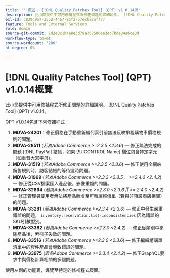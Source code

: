 ```yaml
---
title: '''概述： [!DNL Quality Patches Tool] (QPT) v1.0.14呎'
description: 此小節提供中可用修補程式所修正問題的詳細說明。 [!DNL Quality Patches Tool] (QPT) v1.0.14。
exl-id: c839d957-3552-4467-85f2-57ecb82aff77
feature: Tools and External Services
role: Admin
source-git-commit: 1d2e0c1b4a8e3d79a362500ee3ec7bde84a6ce0d
workflow-type: tm+mt
source-wordcount: '286'
ht-degree: 0%

---
```


# [!DNL Quality Patches Tool] (QPT) v1.0.14概覽

此小節提供中可用修補程式所修正問題的詳細說明。 [!DNL Quality Patches Tool] (QPT) v1.0.14。

QPT v1.0.14包含下列修補程式：

1. **MDVA-24201**：修正價格在手動重新編列索引前無法反映排程購物車價格規則的問題。
1. **MDVA-28511** (*若為Adobe Commerce >=2.3.5 &lt;2.3.6*) — 修正無法完成的問題 [!DNL PayPal] 結帳，如果 [!UICONTROL Name] 欄位包含特定字元（如重音大寫字母）。
1. **MDVA-31519** (*若為Adobe Commerce >=2.3.5 &lt;2.3.6*) — 修正使用全網站銷售規則時，訪客結帳的等待逾時問題。
1. **MDVA-31969** (*若為Adobe Commerce >=2.3.3 &lt;2.3.5， >=2.4.0 &lt;2.4.2*) — 修正從CSV檔案匯入產品後，影像重複的問題。
1. **MDVA-32694** (*若為Adobe Commerce >=2.3.0 &lt;2.3.6 || >= 2.4.0 &lt;2.4.2*) — 修正管理員使用者無法將產品新增至可轉讓報價單（若與非預設商店相關）的問題。
1. **MDVA-33281** (*若為Adobe Commerce >=2.3.4 &lt;2.3.6*) — 修正中發生嚴重錯誤的問題。 `inventory:reservation:list-inconsistencies` 因為錯誤的SKU引數型別。
1. **MDVA-33382** (*若為Adobe Commerce >=2.3.0 &lt;2.4.2*) — 修正從類別中移除產品後，索引子失效的問題。
1. **MDVA-33516** (*若為Adobe Commerce >=2.3.0 &lt;2.3.6*) — 修正編輯請購單清單中的套件產品會導致錯誤的問題。
1. **MDVA-33975** (*若為Adobe Commerce >=2.3.4 &lt;2.4.2*) — 修正GraphQL要求中與價格計算相關的多個問題。

使用左側的功能表，導覽至特定的修補程式頁面。
